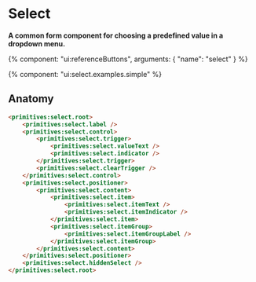 # Select

**A common form component for choosing a predefined value in a dropdown menu.**

{% component: "ui:referenceButtons", arguments: { "name": "select" } %}

{% component: "ui:select.examples.simple" %}

## Anatomy

```html
<primitives:select.root>
    <primitives:select.label />
    <primitives:select.control>
        <primitives:select.trigger>
            <primitives:select.valueText />
            <primitives:select.indicator />
        </primitives:select.trigger>
        <primitives:select.clearTrigger />
    </primitives:select.control>
    <primitives:select.positioner>
        <primitives:select.content>
            <primitives:select.item>
                <primitives:select.itemText />
                <primitives:select.itemIndicator />
            </primitives:select.item>
            <primitives:select.itemGroup>
                <primitives:select.itemGroupLabel />
            </primitives:select.itemGroup>
        </primitives:select.content>
    </primitives:select.positioner>
    <primitives:select.hiddenSelect />
</primitives:select.root>
```
